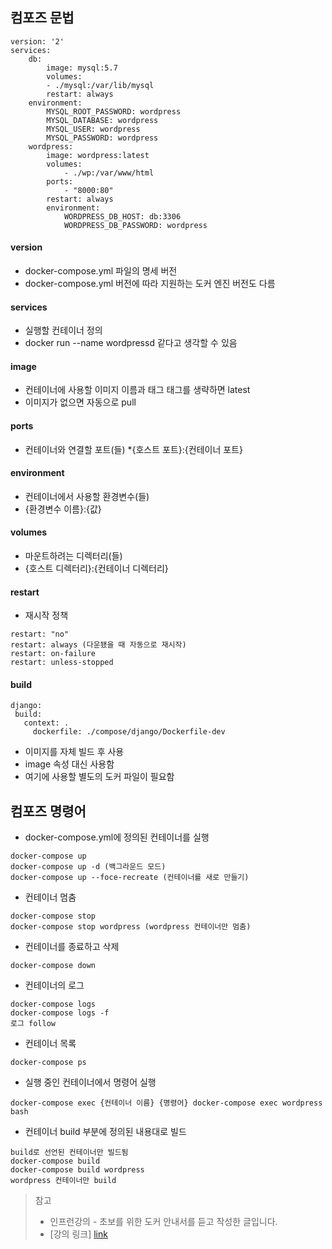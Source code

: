 ## 컴포즈 문법
```
version: '2'
services:
    db:
        image: mysql:5.7 
        volumes:
        - ./mysql:/var/lib/mysql 
        restart: always 
    environment:
        MYSQL_ROOT_PASSWORD: wordpress 
        MYSQL_DATABASE: wordpress 
        MYSQL_USER: wordpress 
        MYSQL_PASSWORD: wordpress
    wordpress:
        image: wordpress:latest
        volumes:
            - ./wp:/var/www/html 
        ports:
            - "8000:80" 
        restart: always 
        environment:
            WORDPRESS_DB_HOST: db:3306 
            WORDPRESS_DB_PASSWORD: wordpress
```

#### version
* docker-compose.yml 파일의 명세 버전
* docker-compose.yml 버전에 따라 지원하는 도커 엔진 버전도 다름

#### services
* 실행할 컨테이너 정의
* docker run --name wordpressd 같다고 생각할 수 있음

#### image
* 컨테이너에 사용할 이미지 이름과 태그 태그를 생략하면 latest
* 이미지가 없으면 자동으로 pull

#### ports
* 컨테이너와 연결할 포트(들) 
*{호스트 포트}:{컨테이너 포트}
  
#### environment
* 컨테이너에서 사용할 환경변수(들)
* {환경변수 이름}:{값}

#### volumes
* 마운트하려는 디렉터리(들)
* {호스트 디렉터리}:{컨테이너 디렉터리}

#### restart
* 재시작 정책
```
restart: "no"
restart: always (다운됐을 때 자동으로 재시작)
restart: on-failure 
restart: unless-stopped
```

#### build
```
django: 
 build:
   context: .
     dockerfile: ./compose/django/Dockerfile-dev
```
* 이미지를 자체 빌드 후 사용
* image 속성 대신 사용함
* 여기에 사용할 별도의 도커 파일이 필요함

## 컴포즈 명령어
* docker-compose.yml에 정의된 컨테이너를 실행 
```
docker-compose up
docker-compose up -d (백그라운드 모드)
docker-compose up --foce-recreate (컨테이너를 새로 만들기) 
```
* 컨테이너 멈춤 
```
docker-compose stop
docker-compose stop wordpress (wordpress 컨테이너만 멈춤) 
```

* 컨테이너를 종료하고 삭제 
```
docker-compose down
```

* 컨테이너의 로그
```
docker-compose logs 
docker-compose logs -f
로그 follow
```

* 컨테이너 목록
```
docker-compose ps
```

* 실행 중인 컨테이너에서 명령어 실행
```
docker-compose exec {컨테이너 이름} {명령어} docker-compose exec wordpress bash
```

* 컨테이너 build 부분에 정의된 내용대로 빌드
```
build로 선언된 컨테이너만 빌드됨 
docker-compose build 
docker-compose build wordpress
wordpress 컨테이너만 build
```

> 참고
> * 인프런강의 - 초보를 위한 도커 안내서를 듣고 작성한 글입니다.
> * [강의 링크] [link]

[link]: https://www.inflearn.com/course/%EB%8F%84%EC%BB%A4-%EC%9E%85%EB%AC%B8/dashboard


